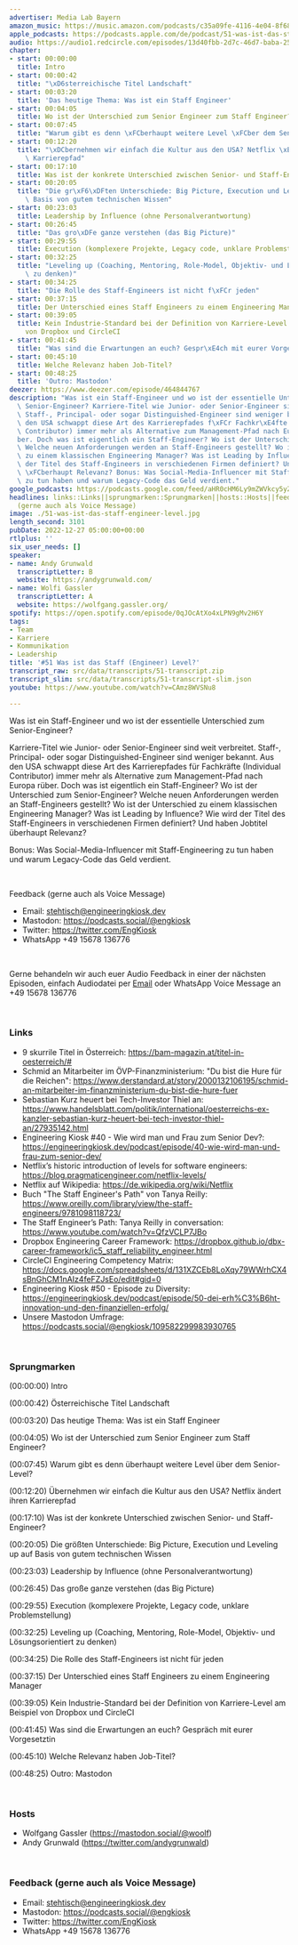 ```yaml
---
advertiser: Media Lab Bayern
amazon_music: https://music.amazon.com/podcasts/c35a09fe-4116-4e04-8f68-77d61b112e46/episodes/0fe56a3a-b9c0-4200-9406-87cf5a87baa6/engineering-kiosk-51-was-ist-das-staff-engineer-level
apple_podcasts: https://podcasts.apple.com/de/podcast/51-was-ist-das-staff-engineer-level/id1603082924?i=1000591357705
audio: https://audio1.redcircle.com/episodes/13d40fbb-2d7c-46d7-baba-25514ecd6dc6/stream.mp3
chapter:
- start: 00:00:00
  title: Intro
- start: 00:00:42
  title: "\xD6sterreichische Titel Landschaft"
- start: 00:03:20
  title: 'Das heutige Thema: Was ist ein Staff Engineer'
- start: 00:04:05
  title: Wo ist der Unterschied zum Senior Engineer zum Staff Engineer?
- start: 00:07:45
  title: "Warum gibt es denn \xFCberhaupt weitere Level \xFCber dem Senior-Level?"
- start: 00:12:20
  title: "\xDCbernehmen wir einfach die Kultur aus den USA? Netflix \xE4ndert ihren\
    \ Karrierepfad"
- start: 00:17:10
  title: Was ist der konkrete Unterschied zwischen Senior- und Staff-Engineer?
- start: 00:20:05
  title: "Die gr\xF6\xDFten Unterschiede: Big Picture, Execution und Leveling up auf\
    \ Basis von gutem technischen Wissen"
- start: 00:23:03
  title: Leadership by Influence (ohne Personalverantwortung)
- start: 00:26:45
  title: "Das gro\xDFe ganze verstehen (das Big Picture)"
- start: 00:29:55
  title: Execution (komplexere Projekte, Legacy code, unklare Problemstellung)
- start: 00:32:25
  title: "Leveling up (Coaching, Mentoring, Role-Model, Objektiv- und L\xF6sungsorientiert\
    \ zu denken)"
- start: 00:34:25
  title: "Die Rolle des Staff-Engineers ist nicht f\xFCr jeden"
- start: 00:37:15
  title: Der Unterschied eines Staff Engineers zu einem Engineering Manager
- start: 00:39:05
  title: Kein Industrie-Standard bei der Definition von Karriere-Level am Beispiel
    von Dropbox und CircleCI
- start: 00:41:45
  title: "Was sind die Erwartungen an euch? Gespr\xE4ch mit eurer Vorgesetztin"
- start: 00:45:10
  title: Welche Relevanz haben Job-Titel?
- start: 00:48:25
  title: 'Outro: Mastodon'
deezer: https://www.deezer.com/episode/464844767
description: "Was ist ein Staff-Engineer und wo ist der essentielle Unterschied zum\
  \ Senior-Engineer? Karriere-Titel wie Junior- oder Senior-Engineer sind weit verbreitet.\
  \ Staff-, Principal- oder sogar Distinguished-Engineer sind weniger bekannt. Aus\
  \ den USA schwappt diese Art des Karrierepfades f\xFCr Fachkr\xE4fte (Individual\
  \ Contributor) immer mehr als Alternative zum Management-Pfad nach Europa r\xFC\
  ber. Doch was ist eigentlich ein Staff-Engineer? Wo ist der Unterschied zum Senior-Engineer?\
  \ Welche neuen Anforderungen werden an Staff-Engineers gestellt? Wo ist der Unterschied\
  \ zu einem klassischen Engineering Manager? Was ist Leading by Influence? Wie wird\
  \ der Titel des Staff-Engineers in verschiedenen Firmen definiert? Und haben Jobtitel\
  \ \xFCberhaupt Relevanz? Bonus: Was Social-Media-Influencer mit Staff-Engineering\
  \ zu tun haben und warum Legacy-Code das Geld verdient."
google_podcasts: https://podcasts.google.com/feed/aHR0cHM6Ly9mZWVkcy5yZWRjaXJjbGUuY29tLzBlY2ZkZmQ3LWZkYTEtNGMzZC05NTE1LTQ3NjcyN2Y5ZGY1ZQ/episode/Yjc0NTM1ODctYTBkYS00OTg5LWJmNzYtM2QyNDg0OGEyYzhh?sa=X&ved=2ahUKEwjaoeXtr5n8AhWDFmIAHeULDX0QkfYCegQIARAF
headlines: links::Links||sprungmarken::Sprungmarken||hosts::Hosts||feedback-gerne-auch-als-voice-message::Feedback
  (gerne auch als Voice Message)
image: ./51-was-ist-das-staff-engineer-level.jpg
length_second: 3101
pubDate: 2022-12-27 05:00:00+00:00
rtlplus: ''
six_user_needs: []
speaker:
- name: Andy Grunwald
  transcriptLetter: B
  website: https://andygrunwald.com/
- name: Wolfi Gassler
  transcriptLetter: A
  website: https://wolfgang.gassler.org/
spotify: https://open.spotify.com/episode/0qJOcAtXo4xLPN9gMv2H6Y
tags:
- Team
- Karriere
- Kommunikation
- Leadership
title: '#51 Was ist das Staff (Engineer) Level?'
transcript_raw: src/data/transcripts/51-transcript.zip
transcript_slim: src/data/transcripts/51-transcript-slim.json
youtube: https://www.youtube.com/watch?v=CAmz8WVSNu8

---
```

<p>Was ist ein Staff-Engineer und wo ist der essentielle Unterschied zum Senior-Engineer?</p><p>Karriere-Titel wie Junior- oder Senior-Engineer sind weit verbreitet. Staff-, Principal- oder sogar Distinguished-Engineer sind weniger bekannt. Aus den USA schwappt diese Art des Karrierepfades für Fachkräfte (Individual Contributor) immer mehr als Alternative zum Management-Pfad nach Europa rüber. Doch was ist eigentlich ein Staff-Engineer? Wo ist der Unterschied zum Senior-Engineer? Welche neuen Anforderungen werden an Staff-Engineers gestellt? Wo ist der Unterschied zu einem klassischen Engineering Manager? Was ist Leading by Influence? Wie wird der Titel des Staff-Engineers in verschiedenen Firmen definiert? Und haben Jobtitel überhaupt Relevanz?</p><p>Bonus: Was Social-Media-Influencer mit Staff-Engineering zu tun haben und warum Legacy-Code das Geld verdient. </p><p><br></p><p>Feedback (gerne auch als Voice Message)</p><ul><li>Email: <a href="mailto:stehtisch@engineeringkiosk.dev" rel="nofollow">stehtisch@engineeringkiosk.dev</a></li><li>Mastodon: <a href="https://podcasts.social/@engkiosk" rel="nofollow">https://podcasts.social/@engkiosk</a></li><li>Twitter: <a href="https://twitter.com/EngKiosk" rel="nofollow">https://twitter.com/EngKiosk</a></li><li>WhatsApp +49 15678 136776</li></ul><p><br></p><p>Gerne behandeln wir auch euer Audio Feedback in einer der nächsten Episoden, einfach Audiodatei per <a href="https://engineeringkiosk.dev/kontakt/">Email</a> oder WhatsApp Voice Message an +49 15678 136776</p><p><br></p><h3 id="links">Links</h3><ul><li>9 skurrile Titel in Österreich: <a href="https://bam-magazin.at/titel-in-oesterreich/" rel="nofollow">https://bam-magazin.at/titel-in-oesterreich/#</a></li><li>Schmid an Mitarbeiter im ÖVP-Finanzministerium: &#34;Du bist die Hure für die Reichen&#34;: <a href="https://www.derstandard.at/story/2000132106195/schmid-an-mitarbeiter-im-finanzministerium-du-bist-die-hure-fuer" rel="nofollow">https://www.derstandard.at/story/2000132106195/schmid-an-mitarbeiter-im-finanzministerium-du-bist-die-hure-fuer</a></li><li>Sebastian Kurz heuert bei Tech-Investor Thiel an: <a href="https://www.handelsblatt.com/politik/international/oesterreichs-ex-kanzler-sebastian-kurz-heuert-bei-tech-investor-thiel-an/27935142.html" rel="nofollow">https://www.handelsblatt.com/politik/international/oesterreichs-ex-kanzler-sebastian-kurz-heuert-bei-tech-investor-thiel-an/27935142.html</a></li><li>Engineering Kiosk #40 - Wie wird man und Frau zum Senior Dev?: <a href="https://engineeringkiosk.dev/podcast/episode/40-wie-wird-man-und-frau-zum-senior-dev/">https://engineeringkiosk.dev/podcast/episode/40-wie-wird-man-und-frau-zum-senior-dev/</a></li><li>Netflix’s historic introduction of levels for software engineers: <a href="https://blog.pragmaticengineer.com/netflix-levels/" rel="nofollow">https://blog.pragmaticengineer.com/netflix-levels/</a></li><li>Netflix auf Wikipedia: <a href="https://de.wikipedia.org/wiki/Netflix" rel="nofollow">https://de.wikipedia.org/wiki/Netflix</a></li><li>Buch &#34;The Staff Engineer&#39;s Path&#34; von Tanya Reilly: <a href="https://www.oreilly.com/library/view/the-staff-engineers/9781098118723/" rel="nofollow">https://www.oreilly.com/library/view/the-staff-engineers/9781098118723/</a></li><li>The Staff Engineer’s Path: Tanya Reilly in conversation: <a href="https://www.youtube.com/watch?v=QfzVCLP7JBo" rel="nofollow">https://www.youtube.com/watch?v=QfzVCLP7JBo</a></li><li>Dropbox Engineering Career Framework: <a href="https://dropbox.github.io/dbx-career-framework/ic5_staff_reliability_engineer.html" rel="nofollow">https://dropbox.github.io/dbx-career-framework/ic5_staff_reliability_engineer.html</a></li><li>CircleCI Engineering Competency Matrix: <a href="https://docs.google.com/spreadsheets/d/131XZCEb8LoXqy79WWrhCX4sBnGhCM1nAIz4feFZJsEo/edit#gid=0" rel="nofollow">https://docs.google.com/spreadsheets/d/131XZCEb8LoXqy79WWrhCX4sBnGhCM1nAIz4feFZJsEo/edit#gid=0</a></li><li>Engineering Kiosk #50 - Episode zu Diversity: <a href="https://engineeringkiosk.dev/podcast/episode/50-dei-erh%C3%B6ht-innovation-und-den-finanziellen-erfolg/">https://engineeringkiosk.dev/podcast/episode/50-dei-erh%C3%B6ht-innovation-und-den-finanziellen-erfolg/</a></li><li>Unsere Mastodon Umfrage: <a href="https://podcasts.social/@engkiosk/109582299983930765" rel="nofollow">https://podcasts.social/@engkiosk/109582299983930765</a></li></ul><p><br></p><h3 id="sprungmarken">Sprungmarken</h3><p><span>(00:00:00) Intro</span></p><p><span>(00:00:42) Österreichische Titel Landschaft</span></p><p><span>(00:03:20) Das heutige Thema: Was ist ein Staff Engineer</span></p><p><span>(00:04:05) Wo ist der Unterschied zum Senior Engineer zum Staff Engineer?</span></p><p><span>(00:07:45) Warum gibt es denn überhaupt weitere Level über dem Senior-Level?</span></p><p><span>(00:12:20) Übernehmen wir einfach die Kultur aus den USA? Netflix ändert ihren Karrierepfad</span></p><p><span>(00:17:10) Was ist der konkrete Unterschied zwischen Senior- und Staff-Engineer?</span></p><p><span>(00:20:05) Die größten Unterschiede: Big Picture, Execution und Leveling up auf Basis von gutem technischen Wissen</span></p><p><span>(00:23:03) Leadership by Influence (ohne Personalverantwortung)</span></p><p><span>(00:26:45) Das große ganze verstehen (das Big Picture)</span></p><p><span>(00:29:55) Execution (komplexere Projekte, Legacy code, unklare Problemstellung)</span></p><p><span>(00:32:25) Leveling up (Coaching, Mentoring, Role-Model, Objektiv- und Lösungsorientiert zu denken)</span></p><p><span>(00:34:25) Die Rolle des Staff-Engineers ist nicht für jeden</span></p><p><span>(00:37:15) Der Unterschied eines Staff Engineers zu einem Engineering Manager</span></p><p><span>(00:39:05) Kein Industrie-Standard bei der Definition von Karriere-Level am Beispiel von Dropbox und CircleCI</span></p><p><span>(00:41:45) Was sind die Erwartungen an euch? Gespräch mit eurer Vorgesetztin</span></p><p><span>(00:45:10) Welche Relevanz haben Job-Titel?</span></p><p><span>(00:48:25) Outro: Mastodon</span></p><p><br></p><h3 id="hosts">Hosts</h3><ul><li>Wolfgang Gassler (<a href="https://mastodon.social/@woolf" rel="nofollow">https://mastodon.social/@woolf</a>)</li><li>Andy Grunwald (<a href="https://twitter.com/andygrunwald" rel="nofollow">https://twitter.com/andygrunwald</a>)</li></ul><p><br></p><h3 id="feedback-gerne-auch-als-voice-message">Feedback (gerne auch als Voice Message)</h3><ul><li>Email: <a href="mailto:stehtisch@engineeringkiosk.dev" rel="nofollow">stehtisch@engineeringkiosk.dev</a></li><li>Mastodon: <a href="https://podcasts.social/@engkiosk" rel="nofollow">https://podcasts.social/@engkiosk</a></li><li>Twitter: <a href="https://twitter.com/EngKiosk" rel="nofollow">https://twitter.com/EngKiosk</a></li><li>WhatsApp +49 15678 136776</li></ul>
